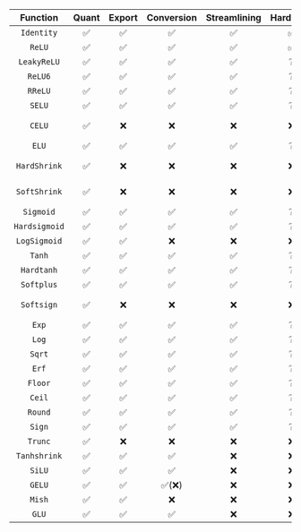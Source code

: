 
|            Function            | Quant | Export | Conversion | Streamlining | Hardware |    Issues    | PRs |
|:------------------------------:| :---: | :----: |:----------:| :----------: | :------: | :----------: | :-: |
|            `Identity`          |   ✅   |   ✅    |     ✅      |      ✅       |    ✅     |              |     |
|             `ReLU`             |   ✅   |   ✅    |     ✅      |      ✅       |    ✅     |              |     |
|          `LeakyReLU`           |   ✅   |   ✅    |     ✅      |      ✅       |    ❔     |              |     |
|            `ReLU6`             |   ✅   |   ✅    |     ✅      |      ✅       |    ❔     |              |     |
|            `RReLU`             |   ✅   |   ✅    |     ✅      |      ✅       |    ❔     |              |     |
|             `SELU`             |   ✅   |   ✅    |     ✅      |      ✅       |    ❔     |              |     |
|             `CELU`             |   ✅   |   ❌    |     ❌      |      ❌       |    ❌     | Opset >= 12  |     |
|             `ELU`              |   ✅   |   ✅    |     ✅      |      ✅       |    ❔     |              |     |
|          `HardShrink`          |   ✅   |   ❌    |     ❌      |      ❌       |    ❌     | Messy Export |     |
|          `SoftShrink`          |   ✅   |   ❌    |     ❌      |      ❌       |    ❌     | Messy Export |     |
|           `Sigmoid`            |   ✅   |   ✅    |     ✅      |      ✅       |    ❔     |              |     |
|         `Hardsigmoid`          |   ✅   |   ✅    |     ✅      |      ✅       |    ❔     |              |     |
|          `LogSigmoid`          |   ✅   |   ✅    |     ❌      |      ❌       |    ❌     |  Composite   |     |
|             `Tanh`             |   ✅   |   ✅    |     ✅      |      ✅       |    ❔     |              |     |
|           `Hardtanh`           |   ✅   |   ✅    |     ✅      |      ✅       |    ❔     |              |     |
|           `Softplus`           |   ✅   |   ✅    |     ✅      |      ✅       |    ❔     |              |     |
|           `Softsign`           |   ✅   |   ❌    |     ❌      |      ❌       |    ❌     | Messy Export |     |
|             `Exp`              |   ✅   |   ✅    |     ✅      |      ✅       |    ❔     |              |     |
|             `Log`              |   ✅   |   ✅    |     ✅      |      ✅       |    ❔     |    Domain    |     |
|             `Sqrt`             |   ✅   |   ✅    |     ✅      |      ✅       |    ❔     |    Domain    |     |
|             `Erf`              |   ✅   |   ✅    |     ✅      |      ✅       |    ❔     |              |     |
|            `Floor`             |   ✅   |   ✅    |     ✅      |      ✅       |    ❔     |              |     |
|             `Ceil`             |   ✅   |   ✅    |     ✅      |      ✅       |    ❔     |              |     |
|            `Round`             |   ✅   |   ✅    |     ✅      |      ✅       |    ❔     |              |     |
|             `Sign`             |   ✅   |   ✅    |     ✅      |      ✅       |    ❔     |              |     |
|            `Trunc`             |   ✅   |   ❌    |     ❌      |      ❌       |    ❌     |  No Export   |     |
|          `Tanhshrink`          |   ✅   |   ✅    |     ✅      |      ❌       |    ❌     |  Composite   |     |
|             `SiLU`             |   ✅   |   ✅    |     ✅      |      ❌       |    ❌     |  Composite   |     |
|             `GELU`             |   ✅   |   ✅    |    ✅(❌)   |      ❌       |    ❌     |  Composite   |     |
|             `Mish`             |   ✅   |   ✅    |     ❌      |      ❌       |    ❌     |  Composite   |     |
|             `GLU`              |   ✅   |   ✅    |     ✅      |      ❌       |    ❌     |  Composite   |     |

